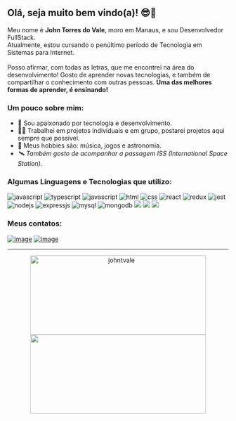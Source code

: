 ## Olá, seja muito bem vindo(a)! 😎👋 ##

Meu nome é **John Torres do Vale**, moro em Manaus, e sou Desenvolvedor FullStack.
<br>Atualmente, estou cursando o penúltimo período de Tecnologia em Sistemas para Internet.
<br><br>Posso afirmar, com todas as letras, que me encontrei na área do desenvolvimento! Gosto de aprender novas tecnologias, e também de compartilhar o conhecimento com outras pessoas.
**Uma das melhores formas de aprender, é ensinando!**

### Um pouco sobre mim: ###
- 💚 Sou apaixonado por tecnologia e desenvolvimento.
- 👨‍💻 Trabalhei em projetos individuais e em grupo, postarei projetos aqui sempre que possível.
- 🎸 Meus hobbies são: música, jogos e astronomia.
- *🛰️ Também gosto de acompanhar a passagem ISS (International Space Station).*

### Algumas Linguagens e Tecnologias que utilizo: ###
<div display="inline">
  <img src="https://img.shields.io/badge/JavaScript-323330?style=for-the-badge&logo=javascript&logoColor=F7DF1E" alt="javascript"/>
  <img src="https://img.shields.io/badge/TypeScript-007ACC?style=for-the-badge&logo=typescript&logoColor=white" alt="typescript"/>
  <img src="https://img.shields.io/badge/python-3670A0?style=for-the-badge&logo=python&logoColor=ffdd54" alt="javascript"/>
  <img src="https://img.shields.io/badge/HTML5-E34F26?style=for-the-badge&logo=html5&logoColor=white" alt="html"/>
  <img src="https://img.shields.io/badge/CSS3-1572B6?style=for-the-badge&logo=css3&logoColor=white" alt="css"/>
  <img src="https://img.shields.io/badge/React-20232A?style=for-the-badge&logo=react&logoColor=61DAFB" alt="react"/>
  <img src="https://img.shields.io/badge/Redux-593D88?style=for-the-badge&logo=redux&logoColor=white" alt="redux" />
  <img src="https://img.shields.io/badge/Jest-C21325?style=for-the-badge&logo=jest&logoColor=white" alt="jest"/>
  <img src="https://img.shields.io/badge/Node.js-43853D?style=for-the-badge&logo=node.js&logoColor=white" alt="nodejs" />
  <img src="https://img.shields.io/badge/Express.js-404D59?style=for-the-badge" alt="expressjs"/>
  <img src="https://img.shields.io/badge/MySQL-00000F?style=for-the-badge&logo=mysql&logoColor=white" alt="mysql"/>
  <img src="https://img.shields.io/badge/MongoDB-4EA94B?style=for-the-badge&logo=mongodb&logoColor=white" alt="mongodb"/>
  <img src="https://img.shields.io/badge/git-%23F05033.svg?style=for-the-badge&logo=git&logoColor=white"/>
  <img src="https://img.shields.io/badge/NPM-%23000000.svg?style=for-the-badge&logo=npm&logoColor=white"/>
  <img src="https://img.shields.io/badge/docker-%230db7ed.svg?style=for-the-badge&logo=docker&logoColor=white"/>
</div>

### Meus contatos: ###
<a href="https://www.linkedin.com/in/jtvale/">![image](https://img.shields.io/badge/LinkedIn-0077B5?style=for-the-badge&logo=linkedin&logoColor=white)</a>
<a href="mailto:johntvale@gmail.com">![image](https://img.shields.io/badge/Gmail-D14836?style=for-the-badge&logo=gmail&logoColor=white)</a>

---

<div align="center">
<img height="180em" width="400em" src="https://github-readme-stats.vercel.app/api?username=johntvale&count_private=true&show_icons=true&theme=algolia&icon_color=268bd2&title_color=268bd2" alt="johntvale" />
<img height="180em" width="400em" src="https://github-readme-stats.vercel.app/api/top-langs/?username=johntvale&layout=compact&langs_count=7&theme=algolia" />
